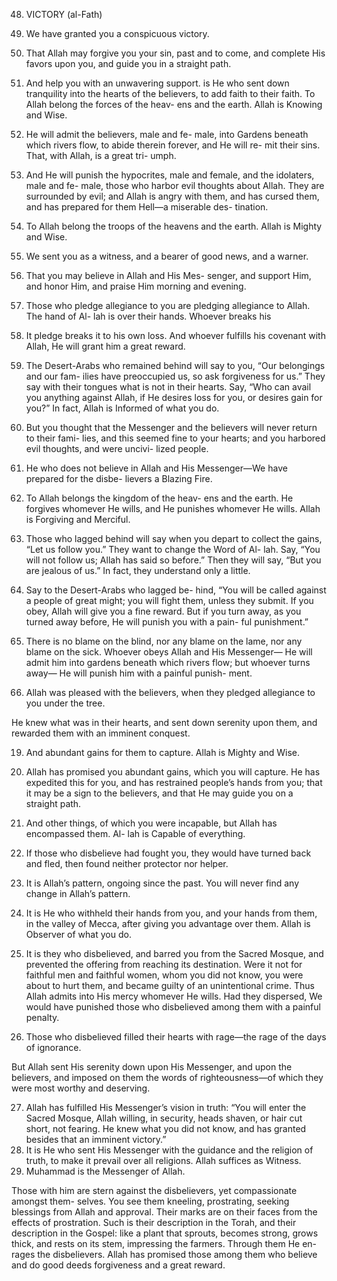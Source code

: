 48. VICTORY (al-Fath)

1. We have granted you a conspicuous victory.
2. That Allah may forgive you your sin, past
and to come, and complete His favors upon
you, and guide you in a straight path.
3. And
help you with an unwavering support.
is He who sent down tranquility into the
hearts of the believers, to add faith to their
faith. To Allah belong the forces of the heav-
ens and the earth. Allah is Knowing and
Wise.
5. He will admit the believers, male and fe-
male, into Gardens beneath which rivers
flow, to abide therein forever, and He will re-
mit their sins. That, with Allah, is a great tri-
umph.
6. And He will punish the hypocrites, male
and female, and the idolaters, male and fe-
male, those who harbor evil thoughts about
Allah. They are surrounded by evil; and Allah
is angry with them, and has cursed them, and
has prepared for them Hell—a miserable des-
tination.
7. To Allah belong the troops of the heavens
and the earth. Allah is Mighty and Wise.
8. We sent you as a witness, and a bearer of
good news, and a warner.
9. That you may believe in Allah and His Mes-
senger, and support Him, and honor Him,
and praise Him morning and evening.
10. Those who pledge allegiance to you are
pledging allegiance to Allah. The hand of Al-
lah is over their hands. Whoever breaks his
4. It
pledge breaks it to his own loss. And whoever
fulfills his covenant with Allah, He will grant
him a great reward.
11. The Desert-Arabs who remained behind
will say to you, “Our belongings and our fam-
ilies have preoccupied us, so ask forgiveness
for us.” They say with their tongues what is
not in their hearts. Say, “Who can avail you
anything against Allah, if He desires loss for
you, or desires gain for you?” In fact, Allah is
Informed of what you do.
12. But you thought that the Messenger and
the believers will never return to their fami-
lies, and this seemed fine to your hearts; and
you harbored evil thoughts, and were uncivi-
lized people.
13. He who does not believe in Allah and His
Messenger—We have prepared for the disbe-
lievers a Blazing Fire.
14. To Allah belongs the kingdom of the heav-
ens and the earth. He forgives whomever He
wills, and He punishes whomever He wills.
Allah is Forgiving and Merciful.
15. Those who lagged behind will say when
you depart to collect the gains, “Let us follow
you.” They want to change the Word of Al-
lah. Say, “You will not follow us; Allah has
said so before.” Then they will say, “But you
are jealous of us.” In fact, they understand
only a little.
16. Say to the Desert-Arabs who lagged be-
hind, “You will be called against a people of
great might; you will fight them, unless they
submit. If you obey, Allah will give you a fine
reward. But if you turn away, as you turned
away before, He will punish you with a pain-
ful punishment.”
17. There is no blame on the blind, nor any
blame on the lame, nor any blame on the sick.
Whoever obeys Allah and His Messenger—
He will admit him into gardens beneath
which rivers flow; but whoever turns away—
He will punish him with a painful punish-
ment.
18. Allah was pleased with the believers, when
they pledged allegiance to you under the tree.

He knew what was in their hearts, and sent down serenity upon them, and rewarded
them with an imminent conquest.

19. And abundant gains for them to capture. Allah is Mighty and Wise.
20. Allah has promised you abundant gains, which you will capture. He has expedited this
for you, and has restrained people’s hands from you; that it may be a sign to the believers, and that He may guide you on a straight path.

21. And other things, of which you were incapable, but Allah has encompassed them. Al-
lah is Capable of everything.

22. If those who disbelieve had fought you, they would have turned back and fled, then
found neither protector nor helper.

23. It is Allah’s pattern, ongoing since the past. You will never find any change in Allah’s pattern.
24. It is He who withheld their hands from you, and your hands from them, in the valley
of Mecca, after giving you advantage over them. Allah is Observer of what you do.
25. It is they who disbelieved, and barred you from the Sacred Mosque, and prevented the offering from reaching its destination. Were it not for faithful men and faithful women, whom you did not know, you were about to hurt them, and became guilty of an unintentional crime. Thus Allah admits into His
mercy whomever He wills. Had they dispersed, We would have punished those who
disbelieved among them with a painful penalty.

26. Those who disbelieved filled their hearts with rage—the rage of the days of ignorance.

But Allah sent His serenity down upon His Messenger, and upon the believers, and imposed on them the words of righteousness—of which they were most worthy and deserving. 

27. Allah has fulfilled His Messenger’s vision in truth: “You will enter the Sacred Mosque,
Allah willing, in security, heads shaven, or hair cut short, not fearing. He knew what you
did not know, and has granted besides that an imminent victory.”
28. It is He who sent His Messenger with the guidance and the religion of truth, to make it
prevail over all religions. Allah suffices as Witness.
29. Muhammad is the Messenger of Allah. 

Those with him are stern against the disbelievers, yet compassionate amongst them-
selves. You see them kneeling, prostrating, seeking blessings from Allah and approval.
Their marks are on their faces from the effects of prostration. Such is their description
in the Torah, and their description in the Gospel: like a plant that sprouts, becomes
strong, grows thick, and rests on its stem, impressing the farmers. Through them He en-
rages the disbelievers. Allah has promised those among them who believe and do good
deeds forgiveness and a great reward.

